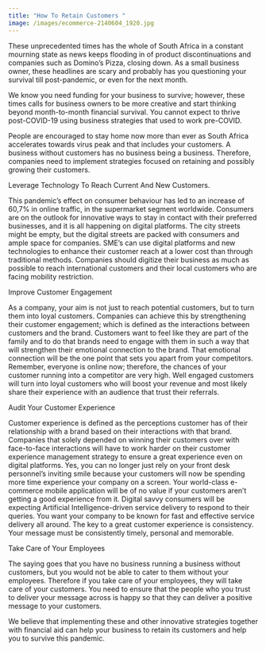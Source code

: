 ```yaml
---
title: "How To Retain Customers "
image: /images/ecommerce-2140604_1920.jpg
---
```

These unprecedented times has the whole of South Africa in a constant mourning state as news keeps flooding in of product discontinuations and companies such as Domino’s Pizza, closing down. As a small business owner, these headlines are scary and probably has you questioning your survival till post-pandemic, or even for the next month.

We know you need funding for your business to survive; however, these times calls for business owners to be more creative and start thinking beyond month-to-month financial survival. You cannot expect to thrive post-COVID-19 using business strategies that used to work pre-COVID.

People are encouraged to stay home now more than ever as South Africa accelerates towards virus peak and that includes your customers. A business without customers has no business being a business. Therefore, companies need to implement strategies focused on retaining and possibly growing their customers.

Leverage Technology To Reach Current And New Customers.

This pandemic’s effect on consumer behaviour has led to an increase of 60,7% in online traffic, in the supermarket segment worldwide. Consumers are on the outlook for innovative ways to stay in contact with their preferred businesses, and it is all happening on digital platforms. The city streets might be empty, but the digital streets are packed with consumers and ample space for companies. SME’s can use digital platforms and new technologies to enhance their customer reach at a lower cost than through traditional methods. Companies should digitize their business as much as possible to reach international customers and their local customers who are facing mobility restriction.

Improve Customer Engagement

As a company, your aim is not just to reach potential customers, but to turn them into loyal customers. Companies can achieve this by strengthening their customer engagement; which is defined as the interactions between customers and the brand. Customers want to feel like they are part of the family and to do that brands need to engage with them in such a way that will strengthen their emotional connection to the brand. That emotional connection will be the one point that sets you apart from your competitors. Remember, everyone is online now; therefore, the chances of your customer running into a competitor are very high. Well engaged customers will turn into loyal customers who will boost your revenue and most likely share their experience with an audience that trust their referrals.

Audit Your Customer Experience

Customer experience is defined as the perceptions customer has of their relationship with a brand based on their interactions with that brand. Companies that solely depended on winning their customers over with face-to-face interactions will have to work harder on their customer experience management strategy to ensure a great experience even on digital platforms. Yes, you can no longer just rely on your front desk personnel’s inviting smile because your customers will now be spending more time experience your company on a screen. Your world-class e-commerce mobile application will be of no value if your customers aren’t getting a good experience from it. Digital savvy consumers will be expecting Artificial Intelligence-driven service delivery to respond to their queries. You want your company to be known for fast and effective service delivery all around. The key to a great customer experience is consistency. Your message must be consistently timely, personal and memorable.

Take Care of Your Employees

The saying goes that you have no business running a business without customers, but you would not be able to cater to them without your employees. Therefore if you take care of your employees, they will take care of your customers. You need to ensure that the people who you trust to deliver your message across is happy so that they can deliver a positive message to your customers.

We believe that implementing these and other innovative strategies together with financial aid can help your business to retain its customers and help you to survive this pandemic.